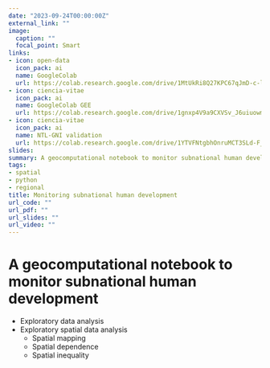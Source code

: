 ```yaml
---
date: "2023-09-24T00:00:00Z"
external_link: ""
image:
  caption: ""
  focal_point: Smart
links:
- icon: open-data
  icon_pack: ai
  name: GoogleColab
  url: https://colab.research.google.com/drive/1MtUkRi8Q27KPC67qJmD-c-lER6-47Jjx?usp=sharing
- icon: ciencia-vitae
  icon_pack: ai
  name: GoogleColab GEE
  url: https://colab.research.google.com/drive/1gnxp4V9a9CXVSv_J6uiuowmWJXYdEiBv#scrollTo=SqB8rdDFeelR
- icon: ciencia-vitae
  icon_pack: ai
  name: NTL-GNI validation
  url: https://colab.research.google.com/drive/1YTVFNtgbhOnruMCT3SLd-F_i7WTS6vwl?usp=sharing
slides: 
summary: A geocomputational notebook to monitor subnational human development using Python. Besides exploratory data analysis, the notebook introduces geospatial mapping, spatial dependence, and spatial inequality.
tags:
- spatial
- python
- regional
title: Monitoring subnational human development
url_code: ""
url_pdf: ""
url_slides: ""
url_video: ""
---
```



# **A geocomputational notebook to monitor subnational human development**


- Exploratory data analysis
- Exploratory spatial data analysis
  - Spatial mapping
  - Spatial dependence
  - Spatial inequality





